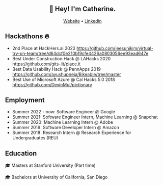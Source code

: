 <h2 align="center">👋 Hey! I'm Catherine.</h2>
<p align="center">
  <a href="https://catherinelee274.github.io/">Website</a> •
  <a href="https://www.linkedin.com/in/~catherine/">Linkedin</a>
</p>
<!-- ## Skills and technology -->

<!-- <table>
<tr><td>Languages</td><td><strong>JavaScript</strong>, Python, Perl, C, Emacs lisp, bash, some Scala and Elixir</td></tr>
<tr><td>Libs & frameworks</td><td><strong>Ember</strong>, <strong>React</strong>, <strong>Node.js</strong>, <strong>Vanilla JS</strong>, CanJS, ExtJS/Sencha, JQuery</td></tr>
<tr><td>Web</td><td>HTML5, CSS3, ES2015+</td></tr>
<tr><td>VCS</td><td><strong>git</strong> + github/gitlab, cvs</td></tr>
<tr><td>Databases</td><td>MySQL, SQLite</td></tr>
<tr><td>Computer Ethics</td><td>Ethical analysis, expert knowledge of ethics and rationality</td></tr>
<tr><td>Others</td><td>Expert in logic, diversity-in-tech enthusiast</td></tr>
</table> -->
## Hackathons :fire:
* 2nd Place at HackHers.ai 2023 https://github.com/jeesunikim/virtual-try-on-team/tree/d64dcf0e210b19cfe4426a0803056ee93ead647e
* Best Under Construction Hack @ LAHacks 2020 https://github.com/gits-lit/place.it
* Best Data Usability Hack @ PennApps 2019 https://github.com/ayushupneja/Bikeable/tree/master 
* Best Use of Microsoft Azure @ Cal Hacks 5.0 2018 https://github.com/DevinMui/pictionary

## Employment
* Summer 2022 - now: Software Engineer @ Google
* Summer 2021: Software Engineer Intern, Machine Learning @ Snapchat
* Summer 2020: Machine Learning Intern @ Adobe
* Summer 2019: Software Developer Intern @ Amazon
* Summer 2018: Research Intern @ Research Experience for Undergraduates (REU)

## Education
:mortar_board: Masters at Stanford University (Part time) 

:mortar_board: Bachelors at University of California, San Diego

